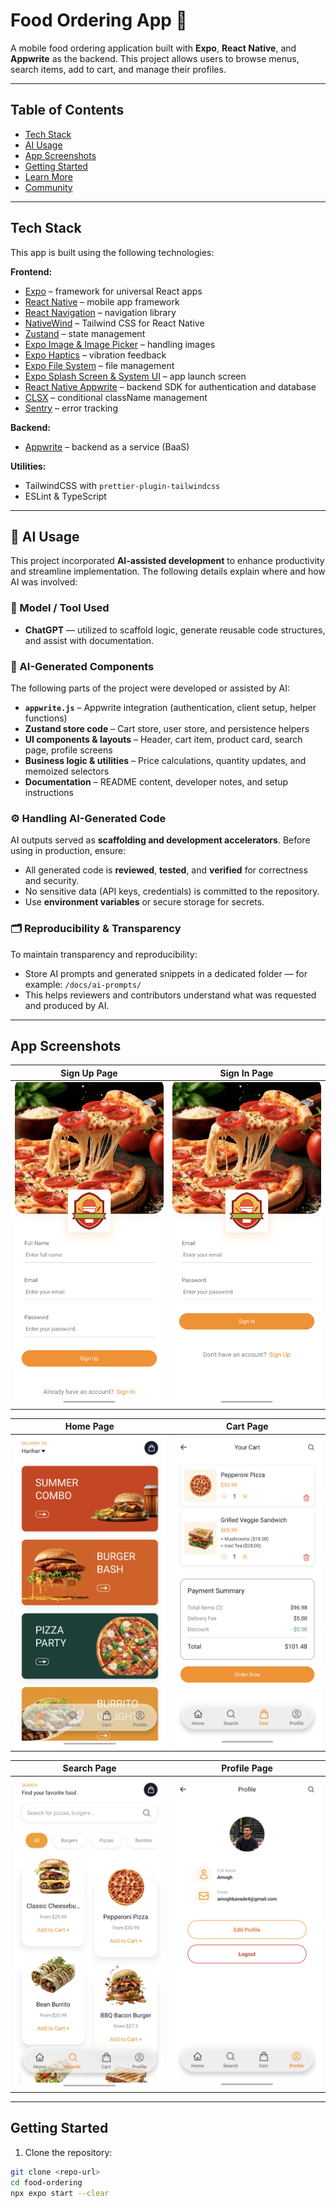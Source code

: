 # Food Ordering App 🍔

A mobile food ordering application built with **Expo**, **React Native**, and **Appwrite** as the backend. This project allows users to browse menus, search items, add to cart, and manage their profiles.

---

## Table of Contents

- [Tech Stack](#tech-stack)
- [AI Usage](#ai-usage)
- [App Screenshots](#screenshots)
- [Getting Started](#getting-started)
- [Learn More](#learn-more)
- [Community](#community)

---

## Tech Stack

This app is built using the following technologies:

**Frontend:**

- [Expo](https://expo.dev) – framework for universal React apps
- [React Native](https://reactnative.dev) – mobile app framework
- [React Navigation](https://reactnavigation.org) – navigation library
- [NativeWind](https://www.nativewind.dev/) – Tailwind CSS for React Native
- [Zustand](https://zustand-demo.pmnd.rs/) – state management
- [Expo Image & Image Picker](https://docs.expo.dev/versions/latest/sdk/image/) – handling images
- [Expo Haptics](https://docs.expo.dev/versions/latest/sdk/haptics/) – vibration feedback
- [Expo File System](https://docs.expo.dev/versions/latest/sdk/filesystem/) – file management
- [Expo Splash Screen & System UI](https://docs.expo.dev/) – app launch screen
- [React Native Appwrite](https://appwrite.io/docs) – backend SDK for authentication and database
- [CLSX](https://github.com/lukeed/clsx) – conditional className management
- [Sentry](https://sentry.io/) – error tracking

**Backend:**

- [Appwrite](https://appwrite.io) – backend as a service (BaaS)

**Utilities:**

- TailwindCSS with `prettier-plugin-tailwindcss`
- ESLint & TypeScript

---

## 🤖 AI Usage

This project incorporated **AI-assisted development** to enhance productivity and streamline implementation. The following details explain where and how AI was involved:

### 🔧 Model / Tool Used

- **ChatGPT** — utilized to scaffold logic, generate reusable code structures, and assist with documentation.

### 🧩 AI-Generated Components

The following parts of the project were developed or assisted by AI:

- **`appwrite.js`** – Appwrite integration (authentication, client setup, helper functions)
- **Zustand store code** – Cart store, user store, and persistence helpers
- **UI components & layouts** – Header, cart item, product card, search page, profile screens
- **Business logic & utilities** – Price calculations, quantity updates, and memoized selectors
- **Documentation** – README content, developer notes, and setup instructions

### ⚙️ Handling AI-Generated Code

AI outputs served as **scaffolding and development accelerators**. Before using in production, ensure:

- All generated code is **reviewed**, **tested**, and **verified** for correctness and security.
- No sensitive data (API keys, credentials) is committed to the repository.
- Use **environment variables** or secure storage for secrets.

### 🗂️ Reproducibility & Transparency

To maintain transparency and reproducibility:

- Store AI prompts and generated snippets in a dedicated folder — for example: `/docs/ai-prompts/`
- This helps reviewers and contributors understand what was requested and produced by AI.

---

## App Screenshots

| Sign Up Page                 | Sign In Page                 |
| ---------------------------- | ---------------------------- |
| ![Home](./output/signup.jpg) | ![Cart](./output/signin.jpg) |

| Home Page                  | Cart Page                  |
| -------------------------- | -------------------------- |
| ![Home](./output/home.jpg) | ![Cart](./output/cart.jpg) |

| Search Page                    | Profile Page                     |
| ------------------------------ | -------------------------------- |
| ![Search](./output/search.jpg) | ![Profile](./output/profile.jpg) |

---

## Getting Started

1. Clone the repository:

```bash
git clone <repo-url>
cd food-ordering
npx expo start --clear
```
